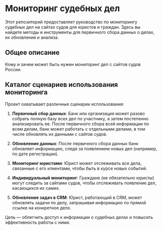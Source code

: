 # Мониторинг судебных дел

Этот репозиторий предоставляет руководство по мониторингу судебных дел на сайтах судов для юристов и граждан. Здесь вы найдете методы и инструменты для первичного сбора данных о делах, их обновления и анализа. 

## Общее описание

Кому и зачем может быть нужен мониторинг дел с сайтов судов России.

## Каталог сценариев использования мониторинга

Проект охватывает различные сценарии использования:

1. **Первичный сбор данных**: Банк или организация может разово собрать полную базу всех дел по участнику, а затем постепенно анализировать ее. После первичного сбора всей информации по всем делам, банк может работать с отдельными делами, в том числе обновлять их данными с сайтов судов.
   
3. **Обновление данных**: После первичного сбора данных банк обновляет информацию, следя за появлением новых дел (например, по дате регистрации).

4. **Мониторинг юристами**: Юрист может отслеживать все дела, связанные с его клиентами, чтобы быть в курсе новых событий.

5. **Индивидуальный мониторинг**: Граждане (не обязательно юристы) могут следить за сайтами судов, чтобы отслеживать появление дел, касающихся их самих.

6. **Обновление задач в CRM**: Юрист, работающий в CRM, может обновлять задачи по делу, запрашивая информацию по прямой ссылке на конкретное дело.

Цель — облегчить доступ к информации о судебных делах и повысить эффективность работы с ними.
